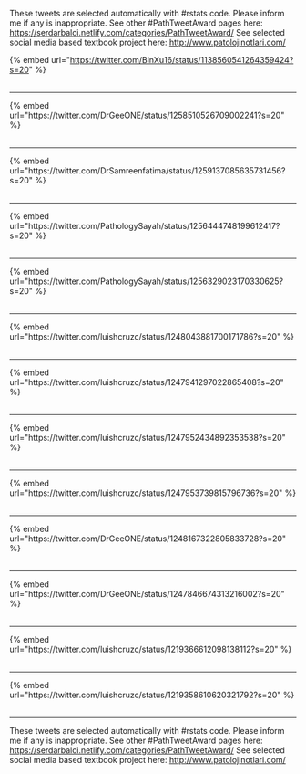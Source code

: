 

These tweets are selected automatically with #rstats code. Please inform me if any is inappropriate.
See other #PathTweetAward pages here: https://serdarbalci.netlify.com/categories/PathTweetAward/ 
See selected social media based textbook project here: http://www.patolojinotlari.com/

{% embed url="https://twitter.com/BinXu16/status/1138560541264359424?s=20" %}<br>
<br>
<hr>
{% embed url="https://twitter.com/DrGeeONE/status/1258510526709002241?s=20" %}<br>
<br>
<hr>
{% embed url="https://twitter.com/DrSamreenfatima/status/1259137085635731456?s=20" %}<br>
<br>
<hr>
{% embed url="https://twitter.com/PathologySayah/status/1256444748199612417?s=20" %}<br>
<br>
<hr>
{% embed url="https://twitter.com/PathologySayah/status/1256329023170330625?s=20" %}<br>
<br>
<hr>
{% embed url="https://twitter.com/luishcruzc/status/1248043881700171786?s=20" %}<br>
<br>
<hr>
{% embed url="https://twitter.com/luishcruzc/status/1247941297022865408?s=20" %}<br>
<br>
<hr>
{% embed url="https://twitter.com/luishcruzc/status/1247952434892353538?s=20" %}<br>
<br>
<hr>
{% embed url="https://twitter.com/luishcruzc/status/1247953739815796736?s=20" %}<br>
<br>
<hr>
{% embed url="https://twitter.com/DrGeeONE/status/1248167322805833728?s=20" %}<br>
<br>
<hr>
{% embed url="https://twitter.com/DrGeeONE/status/1247846674313216002?s=20" %}<br>
<br>
<hr>
{% embed url="https://twitter.com/luishcruzc/status/1219366612098138112?s=20" %}<br>
<br>
<hr>
{% embed url="https://twitter.com/luishcruzc/status/1219358610620321792?s=20" %}<br>
<br>
<hr>


These tweets are selected automatically with #rstats code. Please inform me if any is inappropriate.
See other #PathTweetAward pages here: https://serdarbalci.netlify.com/categories/PathTweetAward/ 
See selected social media based textbook project here: http://www.patolojinotlari.com/

